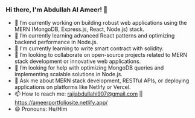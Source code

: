 ### Hi there, I'm Abdullah Al Ameer! 👋

- 🔭 I’m currently working on building robust web applications using the MERN (MongoDB, Express.js, React, Node.js) stack.
- 🌱 I’m currently learning advanced React patterns and optimizing backend performance in Node.js.
- 🌱 I'm currently learning to write smart contract with solidity.
- 👯 I’m looking to collaborate on open-source projects related to MERN stack development or innovative web applications.
- 🤔 I’m looking for help with optimizing MongoDB queries and implementing scalable solutions in Node.js.
- 💬 Ask me about MERN stack development, RESTful APIs, or deploying applications on platforms like Netlify or Vercel.
- 📫 How to reach me: rajiabdullahi907@gmail.com || https://ameerportfoliosite.netlify.app/
- 😄 Pronouns: He/Him
